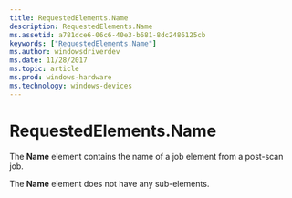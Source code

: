 ```yaml
---
title: RequestedElements.Name
description: RequestedElements.Name
ms.assetid: a781dce6-06c6-40e3-b681-8dc2486125cb
keywords: ["RequestedElements.Name"]
ms.author: windowsdriverdev
ms.date: 11/28/2017
ms.topic: article
ms.prod: windows-hardware
ms.technology: windows-devices
---
```


# RequestedElements.Name


The **Name** element contains the name of a job element from a post-scan job.

The **Name** element does not have any sub-elements.

 

 





